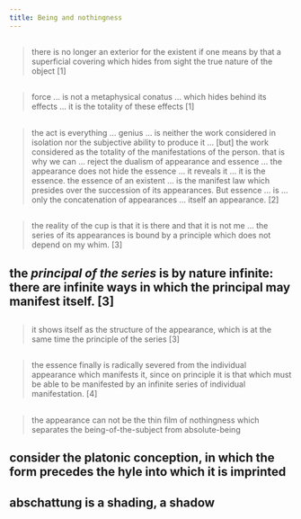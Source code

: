 ```yaml
---
title: Being and nothingness
---
```


##
> there is no longer an exterior for the existent if one means by that a superficial covering which hides from sight the true nature of the object
[1]
##
> force ... is not a metaphysical conatus ... which hides behind its effects ... it is the totality of these effects
[1]
##
> the act is everything ... genius ... is neither the work considered in isolation nor the subjective ability to produce it ... [but] the work considered as the totality of the manifestations of the person. 
that is why we can ... reject the dualism of appearance and essence ... the appearance does not hide the essence ... it reveals it ... it is the essence. 
the essence of an existent ... is the manifest law which presides over the succession of its appearances.
But essence ... is ... only the concatenation of appearances ... itself an appearance.
[2]
##
> the reality of the cup is that it is there and that it is not me ... the series of its appearances is bound by a principle which does not depend on my whim.
[3]
## the *principal of the series* is by nature infinite: there are infinite ways in which the principal may manifest itself. [3]
##
> it shows itself as the structure of the appearance, which is at the same time the principle of the series
[3]
##
> the essence finally is radically severed from the individual appearance which manifests it, since on principle it is that which must be able to be manifested by an infinite series of individual manifestation.
[4]
##
> the appearance can not be the thin film of nothingness which separates the being-of-the-subject from absolute-being
## consider the platonic conception, in which the form precedes the hyle into which it is imprinted
## abschattung is a shading, a shadow
